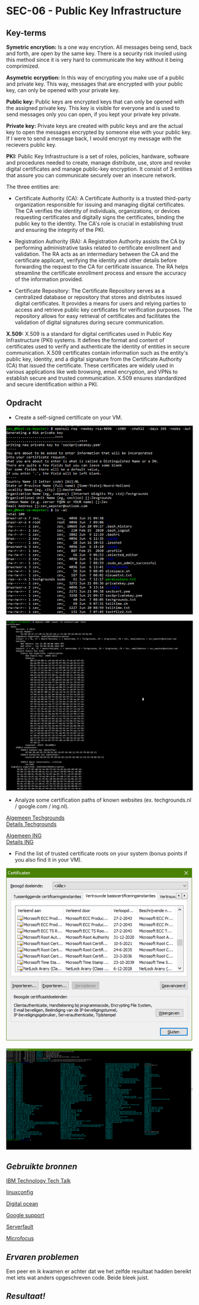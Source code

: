 **SEC-06 - Public Key Infrastructure**
===
**Key-terms**
---

**Symetric encrytion:** Is a one way encrytion. All messages being send, back and forth, are open by the same key. There is a security risk involed using this method since it is very hard to communicate the key without it being comprimized. 

**Asymetric ecryption:** In this way of encrypting you make use of a public and private key. This way, messages that are encrypted with your public key, can only be opened with your private key. 

**Public key:** Public keys are encrypted keys that can only be opened with the assigned private key. This key is visible for everyone and is used to send messages only you can open, if you kept your private key private. 

**Private key:** Private keys are created with public keys and are the actual key to open the messages encrypted by someone else with your public key. If I were to send a message back, I would encrypt my message with the recievers public key. 

**PKI:** Public Key Infrastructure is a set of roles, policies, hardware, software and procedures needed to create, manage distribute, use, store and revoke digital certificates and manage public-key encryption.
It consist of 3 entities that assure you can communicate securely over an insecure network.

The three entities are:

- Certificate Authority (CA): A Certificate Authority is a trusted third-party organization responsible for issuing and managing digital certificates. The CA verifies the identity of individuals, organizations, or devices requesting certificates and digitally signs the certificates, binding the public key to the identity. The CA's role is crucial in establishing trust and ensuring the integrity of the PKI.

- Registration Authority (RA): A Registration Authority assists the CA by performing administrative tasks related to certificate enrollment and validation. The RA acts as an intermediary between the CA and the certificate applicant, verifying the identity and other details before forwarding the request to the CA for certificate issuance. The RA helps streamline the certificate enrollment process and ensure the accuracy of the information provided.

- Certificate Repository: The Certificate Repository serves as a centralized database or repository that stores and distributes issued digital certificates. It provides a means for users and relying parties to access and retrieve public key certificates for verification purposes. The repository allows for easy retrieval of certificates and facilitates the validation of digital signatures during secure communication.

**X.509:** X.509 is a standard for digital certificates used in Public Key Infrastructure (PKI) systems. It defines the format and content of certificates used to verify and authenticate the identity of entities in secure communication. X.509 certificates contain information such as the entity's public key, identity, and a digital signature from the Certificate Authority (CA) that issued the certificate. These certificates are widely used in various applications like web browsing, email encryption, and VPNs to establish secure and trusted communication. X.509 ensures standardized and secure identification within a PKI.

**Opdracht**
---

- Create a self-signed certificate on your VM.

![adding](../00_includes/SEC-06/addcert.png)

![created](../00_includes/SEC-06/certcreated.png)


- Analyze some certification paths of known websites (ex. techgrounds.nl / google.com / ing.nl).

[Algemeen Techgrounds](../00_includes/SEC-06/algemeentechgrounds.png)   
    [Details Techgrounds](../00_includes/SEC-06/detailstechgrounds.png)

[Algemeen ING](../00_includes/SEC-06/INGalgemeen.png)    
    [Details ING](../00_includes/SEC-06/INGdetails.png)

- Find the list of trusted certificate roots on your system (bonus points if you also find it in your VM).

![Windows](../00_includes/SEC-06/trustedcertWindows.png)

![VM](../00_includes/SEC-06/trustedVM.png)



*Gebruikte bronnen*
---

[IBM Technology Tech Talk](https://www.youtube.com/watch?v=0ctat6RBrFo)

[linuxconfig](https://linuxconfig.org/how-to-generate-a-self-signed-ssl-certificate-on-linux)

[Digital ocean](https://www.digitalocean.com/community/tutorials/how-to-create-a-self-signed-ssl-certificate-for-apache-in-ubuntu-16-04)

[Google support](https://support.google.com/chrome/answer/95617?visit_id=638229433365720663-2816721762&p=root_store&rd=1#root_store&zippy=%2Capparaatcertificaten-beheren-op-mac-en-windows)

[Serverfault](https://serverfault.com/questions/62496/ssl-certificate-location-on-unix-linux)

[Microfocus](https://www.microfocus.com/documentation/net-express/nx51ws01/cjtcer.htm#:~:text=Click%20Tools%20>%20Internet%20Options%20>%20Content,software%20in%20your%20Web%20browser.)



*Ervaren problemen*
---

Een peer en ik kwamen er achter dat we het zelfde resultaat hadden bereikt met iets wat anders opgeschreven code. Beide bleek juist.

*Resultaat!*
---

